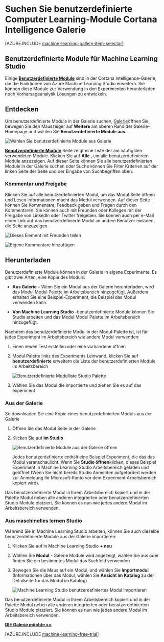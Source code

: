 <properties
    pageTitle="Benutzerdefinierte Module Cortana Intelligence Gallery | Microsoft Azure"
    description="Entdecken Sie benutzerdefinierte Computer Learning-Module Cortana Intelligence Galerie."
    services="machine-learning"
    documentationCenter=""
    authors="garyericson"
    manager="jhubbard"
    editor="cgronlun"/>

<tags
    ms.service="machine-learning"
    ms.workload="data-services"
    ms.tgt_pltfrm="na"
    ms.devlang="na"
    ms.topic="article"
    ms.date="10/17/2016"
    ms.author="roopalik;garye"/>


# <a name="discover-custom-machine-learning-modules-in-the-cortana-intelligence-gallery"></a>Suchen Sie benutzerdefinierte Computer Learning-Module Cortana Intelligence Galerie

[AZURE.INCLUDE [machine-learning-gallery-item-selector](../../includes/machine-learning-gallery-item-selector.md)]

## <a name="custom-modules-for-machine-learning-studio"></a>Benutzerdefinierte Module für Machine Learning Studio

Einige **[Benutzerdefinierte Module](https://gallery.cortanaintelligence.com/customModules)** sind in der Cortana Intelligence-Galerie, die die Funktionen von Azure Machine Learning Studio erweitern. Sie können diese Module zur Verwendung in den Experimenten herunterladen noch Vorhersageanalytik Lösungen zu entwickeln.

## <a name="discover"></a>Entdecken

Um benutzerdefinierte Module in der Galerie suchen, [Galerie](http://gallery.cortanaintelligence.com)öffnen Sie, bewegen Sie den Mauszeiger auf **Weitere** am oberen Rand der Galerie-Homepage und wählen Sie **Benutzerdefinierte Module aus**.

![Wählen Sie benutzerdefinierte Module aus Galerie](media/machine-learning-gallery-custom-modules/select-custom-modules-in-gallery.png)

 **[Benutzerdefinierte Module](https://gallery.cortanaintelligence.com/customModules)** 
 Seite zeigt eine Liste der am häufigsten verwendeten Module.
Klicken Sie auf **Alle** , um alle benutzerdefinierten Module anzuzeigen.
Auf dieser Seite können Sie alle benutzerdefinierten Module in der Galerie suchen oder Suche können Sie Filter Kriterien auf der linken Seite der Seite und der Eingabe von Suchbegriffen oben.

### <a name="comment-and-share"></a>Kommentar und Freigabe

 Klicken Sie auf alle benutzerdefinierten Modul, um das Modul Seite öffnen und Lesen Informationen macht das Modul verwenden. Auf dieser Seite können Sie Kommentare, Feedback geben und Fragen durch den Kommentaren. Sie können auch mit Freunden oder Kollegen mit der Freigabe von LinkedIn oder Twitter freigeben. Sie können auch per e-Mail einen Link auf das benutzerdefinierte Modul an andere Benutzer einladen, die Seite anzuzeigen.

![Dieses Element mit Freunden teilen](media\machine-learning-gallery-how-to-use-contribute-publish\share-links.png)

![Eigene Kommentare hinzufügen](media\machine-learning-gallery-how-to-use-contribute-publish\comments.png)

## <a name="download"></a>Herunterladen

Benutzerdefinierte Module können in der Galerie in eigene Experimente.
Es gibt zwei Arten, eine Kopie des Moduls:

- **Aus Galerie** – Wenn Sie ein Modul aus der Galerie herunterladen, wird das Modul Modul Palette im Arbeitsbereich hinzugefügt. Außerdem erhalten Sie eine Beispiel-Experiment, die Beispiel das Modul verwenden kann.

- **Von Machine Learning Studio** -benutzerdefinierte Module können Sie Studio arbeiten und das Modul Modul Palette im Arbeitsbereich hinzugefügt.

Nachdem das benutzerdefinierte Modul in der Modul-Palette ist, ist für jedes Experiment im Arbeitsbereich wie andere Modul verwenden:

1. Einen neuen Test erstellen oder eine vorhandene öffnen
2. Modul Palette links des Experiments Leinwand, klicken Sie auf **benutzerdefinierte** erweitern die Liste der benutzerdefinierten Module im Arbeitsbereich

    ![Benutzerdefinierte Modulliste Studio Palette](media\machine-learning-gallery-custom-modules\custom-module-in-studio-palette.png)
3. Wählen Sie das Modul die importierte und ziehen Sie es auf das experiment


### <a name="from-the-gallery"></a>Aus der Galerie

So downloaden Sie eine Kopie eines benutzerdefinierten Moduls aus der Galerie

1. Öffnen Sie das Modul Seite in der Galerie

2. Klicken Sie auf **im Studio**

    ![Benutzerdefinierte Module aus der Galerie öffnen](media\machine-learning-gallery-custom-modules\open-custom-module-from-gallery.png)

    Jedes benutzerdefinierte enthält eine Beispiel Experiment, die das das Modul veranschaulicht. Wenn Sie **Studio öffnen**klicken, dieses Beispiel Experiment in Machine Learning Studio Arbeitsbereich geladen und geöffnet (Wenn Sie nicht bereits Studio Anmelden aufgefordert werden zur Anmeldung Ihr Microsoft-Konto vor dem Experiment Arbeitsbereich kopiert wird).

Das benutzerdefinierte Modul in Ihrem Arbeitsbereich kopiert und in der Palette Modul neben alle anderen integrierten oder benutzerdefinierten Studio Module platziert. Sie können es nun wie jedes andere Modul im Arbeitsbereich verwenden.

### <a name="from-within-machine-learning-studio"></a>Aus maschinelles lernen Studio

Während Sie in Machine Learning Studio arbeiten, können Sie auch dieselbe benutzerdefinierte Module aus der Galerie importieren:

1. Klicken Sie auf in Machine Learning Studio **+ neu**

2. Wählen Sie **Modul** - Galerie Module wird angezeigt, wählen Sie aus oder finden Sie ein bestimmtes Modul das Suchfeld verwenden

3. Bewegen Sie die Maus auf ein Modul, und wählen Sie **Importmodul** (Informationen über das Modul, wählen Sie **Ansicht im Katalog** zu der Detailseite für das Modul im Katalog)

    ![Machine Learning Studio benutzerdefiniertes Modul importieren](media\machine-learning-gallery-custom-modules\add-custom-module-in-studio.png)

Das benutzerdefinierte Modul in Ihrem Arbeitsbereich kopiert und in der Palette Modul neben alle anderen integrierten oder benutzerdefinierten Studio Module platziert. Sie können es nun wie jedes andere Modul im Arbeitsbereich verwenden.




**[DIE Galerie möchte >>](http://gallery.cortanaintelligence.com)**

[AZURE.INCLUDE [machine-learning-free-trial](../../includes/machine-learning-free-trial.md)]
